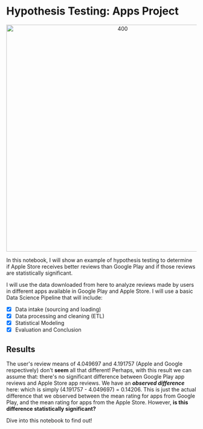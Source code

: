 # Hypothesis Testing: Apps Project #

<p align="center">
	<img src="https://specifications-pro.com/wp-content/uploads/2019/12/%D9%85%D8%AA%D8%AC%D8%B1.jpg" alt="400" width="600"/>
</p>

In this notebook, I will show an example of hypothesis testing to determine if Apple Store receives better reviews than Google Play and if those reviews are statistically significant.

I will use the data downloaded from here to analyze reviews made by users in different apps available in Google Play and Apple Store. I will use a basic Data Science Pipeline that will include:

- [x] Data intake (sourcing and loading)
- [x] Data processing and cleaning (ETL)
- [x] Statistical Modeling
- [x] Evaluation and Conclusion

## Results ##

The user's review means of 4.049697 and 4.191757 (Apple and Google respectively) don't **seem** all that different! Perhaps, with this result we can assume that: there's no significant difference between Google Play app reviews and Apple Store app reviews. We have an ***observed difference*** here: which is simply (4.191757 - 4.049697) = 0.14206. This is just the actual difference that we observed between the mean rating for apps from Google Play, and the mean rating for apps from the Apple Store. However, **is this difference statistically significant?**

Dive into this notebook to find out!
